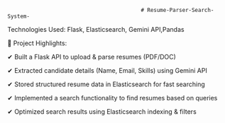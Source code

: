                                               # Resume-Parser-Search-System-
Technologies Used: Flask, Elasticsearch, Gemini API,Pandas 

🔹 Project Highlights:

✔ Built a Flask API to upload & parse resumes (PDF/DOC)

✔ Extracted candidate details (Name, Email, Skills) using Gemini API

✔ Stored structured resume data in Elasticsearch for fast searching 

✔ Implemented a search functionality to find resumes based on queries 

✔ Optimized search results using Elasticsearch indexing & filters
